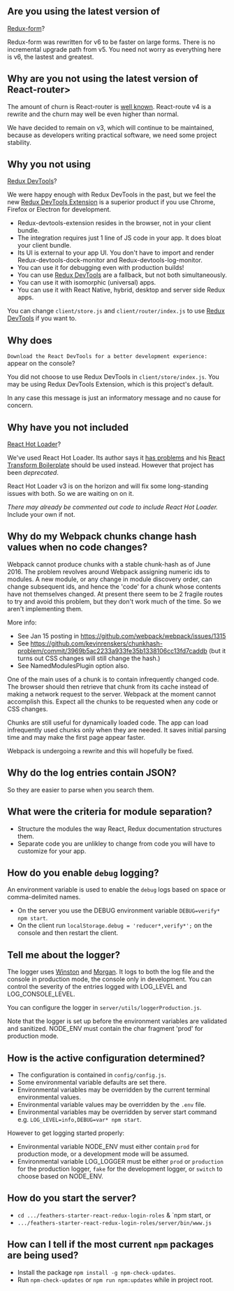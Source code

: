 
## <a name="reduxFormVer"></a> Are you using the latest version of
[Redux-form](https://github.com/erikras/redux-form)?

Redux-form was rewritten for v6 to be faster on large forms.
There is no incremental upgrade path from v5.
You need not worry as everything here is v6, the lastest and greatest.

## <a name="reactRouterVer"></a> Why are you not using the latest version of React-router>
 
The amount of churn is React-router is [well known](https://news.ycombinator.com/item?id=12511419).
React-route v4 is a rewrite and the churn may well be even higher than normal.

We have decided to remain on v3, which will continue to be maintained,
because as developers writing practical software, we need some project stability.

## <a name="reduxDevTool"></a> Why you not using
[Redux DevTools](https://github.com/gaearon/redux-devtools)?

We were happy enough with Redux DevTools in the past, but we feel the new
[Redux DevTools Extension](https://github.com/zalmoxisus/redux-devtools-extension)
is a superior product if you use Chrome, Firefox or Electron for development.

- Redux-devtools-extension resides in the browser, not in your client bundle.
- The integration requires just 1 line of JS code in your app. It does bloat your client bundle.
- Its UI is external to your app UI.
You don't have to import and render Redux-devtools-dock-monitor and Redux-devtools-log-monitor.
- You can use it for debugging even with production builds!
- You can use [Redux DevTools](https://github.com/gaearon/redux-devtools) are a fallback,
but not both simultaneously.
- You can use it with isomorphic (universal) apps.
- You can use it with React Native, hybrid, desktop and server side Redux apps.

You can change `client/store.js` and `client/router/index.js` to use
[Redux DevTools](https://github.com/gaearon/redux-devtools)
if you want to.

## <a name="reduxDevToolMsg"></a> Why does
`Download the React DevTools for a better development experience:` appear on the console?

You did not choose to use Redux DevTools in `client/store/index.js`.
You may be using Redux DevTools Extension, which is this project's default.

In any case this message is just an informatory message and no cause for concern.

## <a name="reactHotLoader"></a> Why have you not included
[React Hot Loader](https://github.com/gaearon/react-hot-loader)?

We've used React Hot Loader.
Its author says it
[has problems](https://medium.com/@dan_abramov/the-death-of-react-hot-loader-765fa791d7c4#.er68udy3b)
and his
[React Transform Boilerplate](https://github.com/gaearon/react-transform-boilerplate)
should be used instead.
However that project has been _deprecated_.

React Hot Loader v3 is on the horizon and will fix some long-standing issues with both.
So we are waiting on on it.

_There may already be commented out code to include React Hot Loader._ Include your own if not.

## <a name="webpackChunks"></a> Why do my Webpack chunks change hash values when no code changes?

Webpack cannot produce chunks with a stable chunk-hash as of June 2016.
The problem revolves around Webpack assigning numeric ids to modules.
A new module, or any change in module discovery order, can change subsequent ids,
and hence the 'code' for a chunk whose contents have not themselves changed.
At present there seem to be 2 fragile routes to try and avoid this problem,
but they don't work much of the time.
So we aren't implementing them.

More info:
- See Jan 15 posting in https://github.com/webpack/webpack/issues/1315
- See https://github.com/kevinrenskers/chunkhash-problem/commit/3969b5ac2233a933fe35b1338106cc13fd7caddb
(but it turns out CSS changes will still change the hash.)
- See NamedModulesPlugin option also.

One of the main uses of a chunk is to contain infrequently changed code.
The browser should then retrieve that chunk from its cache
instead of making a network request to the server.
Webpack at the moment cannot accomplish this.
Expect all the chunks to be requested when any code or CSS changes.

Chunks are still useful for dynamically loaded code.
The app can load infrequently used chunks only when they are needed.
It saves initial parsing time and may make the first page appear faster.

Webpack is undergoing a rewrite and this will hopefully be fixed.

## <a name="logsJson"></a> Why do the log entries contain JSON?

So they are easier to parse when you search them.

## <a name="designModules"></a> What were the criteria for module separation?

- Structure the modules the way React, Redux documentation structures them.
- Separate code you are unlikley to change from code you will have to customize for your app.

## <a name="debug"></a> How do you enable `debug` logging?

An environment variable is used to enable the `debug` logs based on space or comma-delimited names.
- On the server you use the DEBUG environment variable `DEBUG=verify* npm start`.
- On the client run `localStorage.debug = 'reducer*,verify*';`
on the console and then restart the client.

## <a name="logging"></a> Tell me about the logger?

The logger uses [Winston](https://github.com/winstonjs/winston) and
[Morgan](https://github.com/expressjs/morgan).
It logs to both the log file and the console in production mode, the console only in development.
You can control the severity of the entries logged with LOG_LEVEL and LOG_CONSOLE_LEVEL.

You can configure the logger in `server/utils/loggerProduction.js`.

Note that the logger is set up before the environment variables are validated and sanitized.
NODE_ENV must contain the char fragment 'prod' for production mode.

## <a name="config"></a> How is the active configuration determined?

- The configuration is contained in `config/config.js`.
- Some environmental variable defaults are set there.
- Environmental variables may be overridden by the current terminal environmental values.
- Environmental variable values may be overridden by the `.env` file.
- Environmental variables may be overridden by server start command
e.g. `LOG_LEVEL=info,DEBUG=var* npm start`.

However to get logging started properly:
- Environmental variable NODE_ENV must either contain
`prod` for production mode, or a development mode will be assumed.
- Environmental variable LOG_LOGGER must be either `prod` or `production` for the production logger,
`fake` for the development logger,
or `switch` to choose based on NODE_ENV.

## <a name="start"></a> How do you start the server?

- `cd .../feathers-starter-react-redux-login-roles` & `npm start, or
- `.../feathers-starter-react-redux-login-roles/server/bin/www.js`

## <a name="npmVersions"></a> How can I tell if the most current `npm` packages are being used?

- Install the package `npm install -g npm-check-updates`.
- Run `npm-check-updates` or `npm run npm:updates` while in project root.
